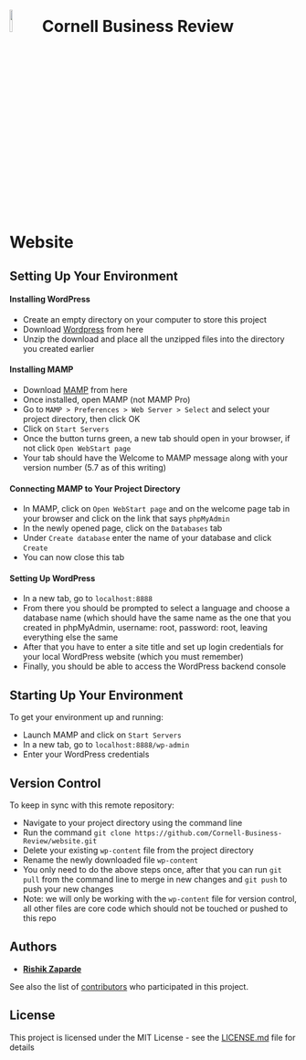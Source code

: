 # <img src="https://i.imgur.com/CIcpjIc.png" width="10%">&nbsp;Cornell Business Review Website

## Setting Up Your Environment

#### Installing WordPress
* Create an empty directory on your computer to store this project
* Download [Wordpress](https://wordpress.org/download/) from here
* Unzip the download and place all the unzipped files into the directory you created earlier

#### Installing MAMP
* Download [MAMP](https://www.mamp.info/en/downloads/) from here
* Once installed, open MAMP (not MAMP Pro)
* Go to ```MAMP > Preferences > Web Server > Select``` and select your project directory, then click OK
* Click on ```Start Servers```
* Once the button turns green, a new tab should open in your browser, if not click ```Open WebStart page```
* Your tab should have the Welcome to MAMP message along with your version number (5.7 as of this writing)

#### Connecting MAMP to Your Project Directory
* In MAMP, click on ```Open WebStart page``` and on the welcome page tab in your browser and click on the link that says ```phpMyAdmin```
* In the newly opened page, click on the ```Databases``` tab
* Under ```Create database``` enter the name of your database and click ```Create```
* You can now close this tab

#### Setting Up WordPress
* In a new tab, go to ```localhost:8888```
* From there you should be prompted to select a language and choose a database name (which should have the same name as the one that you created in phpMyAdmin, username: root, password: root, leaving everything else the same
* After that you have to enter a site title and set up login credentials for your local WordPress website (which you must remember) 
* Finally, you should be able to access the WordPress backend console

## Starting Up Your Environment
To get your environment up and running:
* Launch MAMP and click on ```Start Servers```
* In a new tab, go to ```localhost:8888/wp-admin```
* Enter your WordPress credentials

## Version Control
To keep in sync with this remote repository:
* Navigate to your project directory using the command line
* Run the command ```git clone https://github.com/Cornell-Business-Review/website.git```
* Delete your existing ```wp-content``` file from the project directory
* Rename the newly downloaded file ```wp-content```
* You only need to do the above steps once, after that you can run ```git pull``` from the command line to merge in new changes and ```git push``` to push your new changes
* Note: we will only be working with the ```wp-content``` file for version control, all other files are core code which should not be touched or pushed to this repo

## Authors

* [**Rishik Zaparde**](https://github.com/rishikzap)

See also the list of [contributors](https://github.com/orgs/Cornell-Business-Review/people) who participated in this project.

## License

This project is licensed under the MIT License - see the [LICENSE.md](LICENSE) file for details


